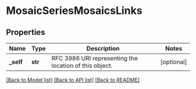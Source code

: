 # MosaicSeriesMosaicsLinks

## Properties
Name | Type | Description | Notes
------------ | ------------- | ------------- | -------------
**_self** | **str** | RFC 3986 URI representing the location of this object. | [optional] 

[[Back to Model list]](../README.md#documentation-for-models) [[Back to API list]](../README.md#documentation-for-api-endpoints) [[Back to README]](../README.md)


